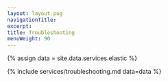 ```yaml
---
layout: layout.pug
navigationTitle:
excerpt:
title: Troubleshooting
menuWeight: 90
---
```

{% assign data = site.data.services.elastic %}

{% include services/troubleshooting.md data=data %}
